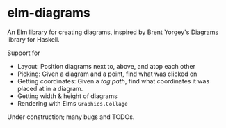 # elm-diagrams

An Elm library for creating diagrams, inspired by Brent Yorgey's [Diagrams](http://projects.haskell.org/diagrams/) library for Haskell.

Support for
- Layout: Position diagrams next to, above, and atop each other
- Picking: Given a diagram and a point, find what was clicked on
- Getting coordinates: Given a _tag path_, find what coordinates it was placed at in a diagram.
- Getting width & height of diagrams
- Rendering with Elms `Graphics.Collage`

Under construction; many bugs and TODOs.
